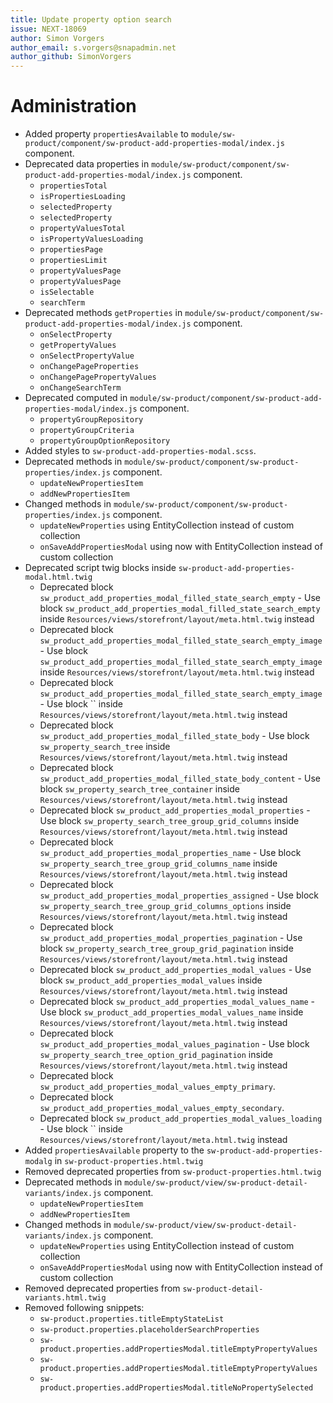 ```yaml
---
title: Update property option search 
issue: NEXT-18069
author: Simon Vorgers
author_email: s.vorgers@snapadmin.net
author_github: SimonVorgers
---
```

# Administration
* Added property `propertiesAvailable` to `module/sw-product/component/sw-product-add-properties-modal/index.js` component.
* Deprecated data properties in `module/sw-product/component/sw-product-add-properties-modal/index.js` component.
  * `propertiesTotal`
  * `isPropertiesLoading`
  * `selectedProperty`
  * `selectedProperty`
  * `propertyValuesTotal`
  * `isPropertyValuesLoading`
  * `propertiesPage`
  * `propertiesLimit`
  * `propertyValuesPage`
  * `propertyValuesPage`
  * `isSelectable`
  * `searchTerm`
* Deprecated methods `getProperties` in `module/sw-product/component/sw-product-add-properties-modal/index.js` component.
  * `onSelectProperty`
  * `getPropertyValues`
  * `onSelectPropertyValue`
  * `onChangePageProperties`
  * `onChangePagePropertyValues`
  * `onChangeSearchTerm`
* Deprecated computed in `module/sw-product/component/sw-product-add-properties-modal/index.js` component.
  * `propertyGroupRepository`
  * `propertyGroupCriteria`
  * `propertyGroupOptionRepository`
* Added styles to `sw-product-add-properties-modal.scss`.
* Deprecated methods in `module/sw-product/component/sw-product-properties/index.js` component.
  * `updateNewPropertiesItem`
  * `addNewPropertiesItem`
* Changed methods in `module/sw-product/component/sw-product-properties/index.js` component.
  * `updateNewProperties` using EntityCollection instead of custom collection
  * `onSaveAddPropertiesModal` using now with EntityCollection instead of custom collection
* Deprecated script twig blocks inside `sw-product-add-properties-modal.html.twig`
  * Deprecated block `sw_product_add_properties_modal_filled_state_search_empty` - Use block `sw_product_add_properties_modal_filled_state_search_empty` inside `Resources/views/storefront/layout/meta.html.twig` instead
  * Deprecated block `sw_product_add_properties_modal_filled_state_search_empty_image` - Use block `sw_product_add_properties_modal_filled_state_search_empty_image` inside `Resources/views/storefront/layout/meta.html.twig` instead
  * Deprecated block `sw_product_add_properties_modal_filled_state_search_empty_image` - Use block `` inside `Resources/views/storefront/layout/meta.html.twig` instead
  * Deprecated block `sw_product_add_properties_modal_filled_state_body` - Use block `sw_property_search_tree` inside `Resources/views/storefront/layout/meta.html.twig` instead
  * Deprecated block `sw_product_add_properties_modal_filled_state_body_content` - Use block `sw_property_search_tree_container` inside `Resources/views/storefront/layout/meta.html.twig` instead
  * Deprecated block `sw_product_add_properties_modal_properties` - Use block `sw_property_search_tree_group_grid_columns` inside `Resources/views/storefront/layout/meta.html.twig` instead
  * Deprecated block `sw_product_add_properties_modal_properties_name` - Use block `sw_property_search_tree_group_grid_columns_name` inside `Resources/views/storefront/layout/meta.html.twig` instead
  * Deprecated block `sw_product_add_properties_modal_properties_assigned` - Use block `sw_property_search_tree_group_grid_columns_options` inside `Resources/views/storefront/layout/meta.html.twig` instead
  * Deprecated block `sw_product_add_properties_modal_properties_pagination` - Use block `sw_property_search_tree_group_grid_pagination` inside `Resources/views/storefront/layout/meta.html.twig` instead
  * Deprecated block `sw_product_add_properties_modal_values` - Use block `sw_product_add_properties_modal_values` inside `Resources/views/storefront/layout/meta.html.twig` instead
  * Deprecated block `sw_product_add_properties_modal_values_name` - Use block `sw_product_add_properties_modal_values_name` inside `Resources/views/storefront/layout/meta.html.twig` instead
  * Deprecated block `sw_product_add_properties_modal_values_pagination` - Use block `sw_property_search_tree_option_grid_pagination` inside `Resources/views/storefront/layout/meta.html.twig` instead
  * Deprecated block `sw_product_add_properties_modal_values_empty_primary`.
  * Deprecated block `sw_product_add_properties_modal_values_empty_secondary`.
  * Deprecated block `sw_product_add_properties_modal_values_loading` - Use block `` inside `Resources/views/storefront/layout/meta.html.twig` instead
* Added `propertiesAvailable` property to the `sw-product-add-properties-modalg` in `sw-product-properties.html.twig`
* Removed deprecated properties from `sw-product-properties.html.twig`
* Deprecated methods in `module/sw-product/view/sw-product-detail-variants/index.js` component.
  * `updateNewPropertiesItem`
  * `addNewPropertiesItem`
* Changed methods in `module/sw-product/view/sw-product-detail-variants/index.js` component.
  * `updateNewProperties` using EntityCollection instead of custom collection
  * `onSaveAddPropertiesModal` using now with EntityCollection instead of custom collection
* Removed deprecated properties from `sw-product-detail-variants.html.twig`
* Removed following snippets:
  * `sw-product.properties.titleEmptyStateList`
  * `sw-product.properties.placeholderSearchProperties`
  * `sw-product.properties.addPropertiesModal.titleEmptyPropertyValues`
  * `sw-product.properties.addPropertiesModal.titleEmptyPropertyValues`
  * `sw-product.properties.addPropertiesModal.titleNoPropertySelected`
